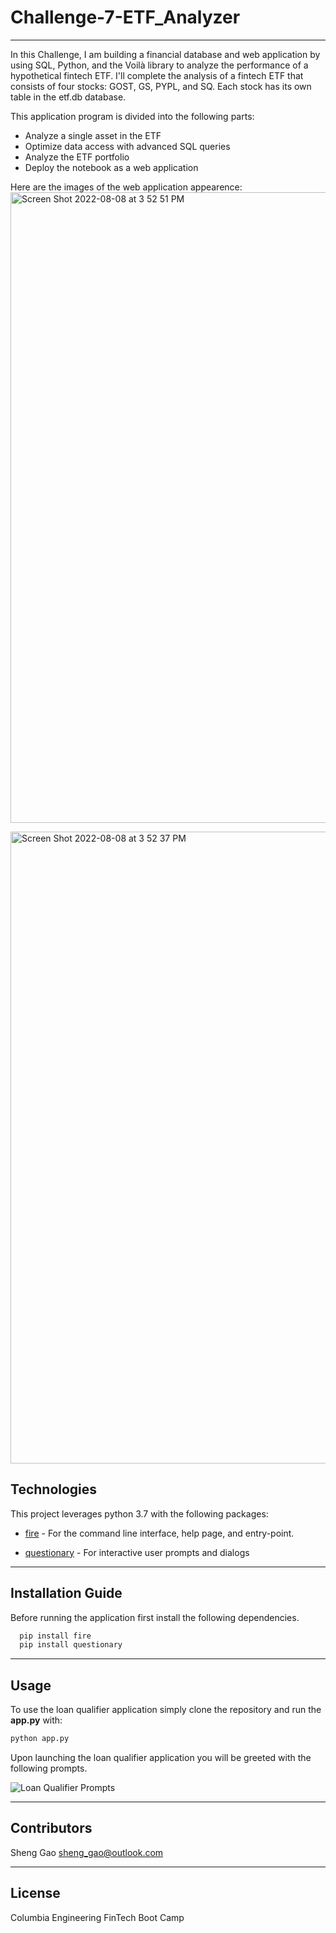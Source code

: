 # Challenge-7-ETF_Analyzer
---
In this Challenge, I am building a financial database and web application by using SQL, Python, and the Voilà library to analyze the performance of a hypothetical fintech ETF. I'll complete the analysis of a fintech ETF that consists of four stocks: GOST, GS, PYPL, and SQ. Each stock has its own table in the etf.db database.

This application program is divided into the following parts:
- Analyze a single asset in the ETF
- Optimize data access with advanced SQL queries
- Analyze the ETF portfolio
- Deploy the notebook as a web application

Here are the images of the web application appearence:<img width="1009" alt="Screen Shot 2022-08-08 at 3 52 51 PM" src="https://user-images.githubusercontent.com/107383254/183502646-dd8f81a4-160c-49e1-864d-0b87917dac65.png">

<img width="1011" alt="Screen Shot 2022-08-08 at 3 52 37 PM" src="https://user-images.githubusercontent.com/107383254/183502659-0b0a0436-f180-4a0c-8d1e-f9b6e93ec749.png">

## Technologies

This project leverages python 3.7 with the following packages:

* [fire](https://github.com/google/python-fire) - For the command line interface, help page, and entry-point.

* [questionary](https://github.com/tmbo/questionary) - For interactive user prompts and dialogs

---

## Installation Guide

Before running the application first install the following dependencies.

```python
  pip install fire
  pip install questionary
```

---

## Usage

To use the loan qualifier application simply clone the repository and run the **app.py** with:

```python
python app.py
```

Upon launching the loan qualifier application you will be greeted with the following prompts.

![Loan Qualifier Prompts](Images/loan_qalifier.png)

---

## Contributors

Sheng Gao
sheng_gao@outlook.com

---

## License

Columbia Engineering FinTech Boot Camp
